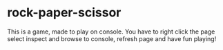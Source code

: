 # rock-paper-scissor
This is a game, made to play on console. You have to right click the page select inspect and browse to console, refresh page and have fun playing!
